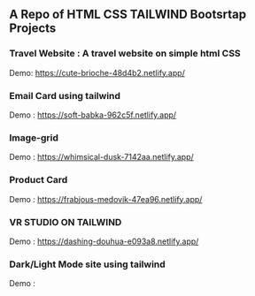 ## A Repo of HTML CSS TAILWIND Bootsrtap Projects

### Travel Website : A travel website on simple html CSS

Demo: https://cute-brioche-48d4b2.netlify.app/

### Email Card using tailwind

Demo : https://soft-babka-962c5f.netlify.app/   


### Image-grid 
Demo : https://whimsical-dusk-7142aa.netlify.app/    

### Product Card   
Demo : https://frabjous-medovik-47ea96.netlify.app/  


### VR STUDIO ON TAILWIND  
Demo : https://dashing-douhua-e093a8.netlify.app/   

### Dark/Light Mode site using tailwind  
Demo : 